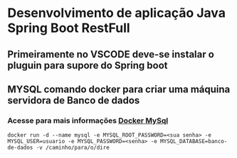 # Desenvolvimento de aplicação Java Spring Boot RestFull

## Primeiramente no VSCODE deve-se instalar o pluguin para supore do Spring boot

## MYSQL comando docker para criar uma máquina servidora de Banco de dados
### Acesse para mais informações [Docker MySql](https://gasparbarancelli.com/post/passo-a-passo-para-subir-um-banco-de-dados-mysql-no-docker)

```
docker run -d --name mysql -e MYSQL_ROOT_PASSWORD=<sua senha> -e MYSQL_USER=usuario -e MYSQL_PASSWORD=<senha> -e MYSQL_DATABASE=banco-de-dados -v /caminho/para/o/dire
```
